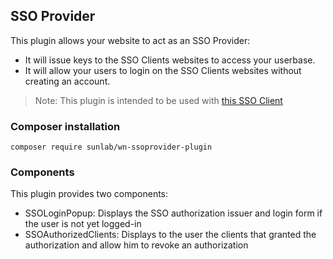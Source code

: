 ## SSO Provider
This plugin allows your website to act as an SSO Provider:
- It will issue keys to the SSO Clients websites to access your userbase.
- It will allow your users to login on the SSO Clients websites without creating an account.
> Note: This plugin is intended to be used with [this SSO Client](https://github.com/sunlabdev/wn-ssoclient-plugin)

### Composer installation
```terminal
composer require sunlab/wn-ssoprovider-plugin
```

### Components
This plugin provides two components:
- SSOLoginPopup: Displays the SSO authorization issuer and login form if the user is not yet logged-in
- SSOAuthorizedClients: Displays to the user the clients that granted the authorization
  and allow him to revoke an authorization
